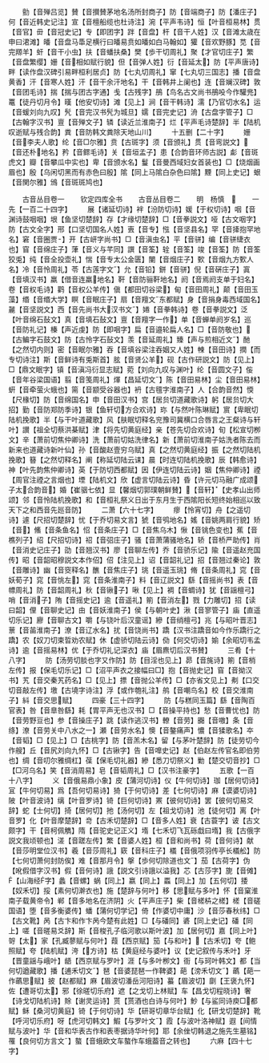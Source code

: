 <!-- { "loadSidebar": true } -->
　　勯【音殚吕览】賛【音攅賛茅地名汤所封商子】防【音端商子】防【潘庄子】何【音近韩史记注】宣【音檀船缆也杜诗注】涴【平声韦诗】恒【叶音桓易林】贯【音官】毌【音冠史记】专【即团字】跘【音盘】杆【音干人姓】汉【音滩太歳在申曰涒滩】皤【音盘马馽足横行曰皤易贲如皤如白马翰如】獾【音欢野豚】苋【音完羱羊】虷【音干小虫】扶【音蟠扶桑】樊【歩干切周礼】聚【才官切庄子】繁【音盘繁缨】姗【音相如赋行貌】但【音弹人姓】衍【音延太】防【平声唐诗】畔【读作盘汉碑引易畔桓利居贞】防【七丸切周礼】窜【七丸切三国志】播【音盘黄香】汗【音寒人姓】汗【音干余汗地名】干【音韩井上阑也】连【音斓汉碑】敦【音团毛诗】揣【揣与团古字通】戋【古残字】鴅【鸟名古文尚书鴅吺今作驩兠】鼍【徒丹切月令】暵【他安切诗】滩【见上】涧【音干韩诗】濡【乃官切水名】运【音蝯刘向九叹】髠【音完汉书髠为城旦】嬬【音完史记】洀【古盘字管子】□【古翰字汉书】亶【音殚文子】辚【读近兰淮南子】烂【平声毛诗楚辞】半【陆机叹逝赋与残合韵】粪【音防韩文粪除天地山川】
　　十五删【二十字】
　　姗【音李夫人歌】纶【音□尔雅】贲【古斑字】须【音颁礼】贯【音弯説文】【音还朴地名】矜【音鳏毛诗】关【音垣孟子】患【合韵音环师古説】虨【音斑虎文】瓣【音攀瓜中实也】卑【音颁水名】鬘【音曼西域妇女首装也】□【烧烟画眉也】殷【乌闲切黑而有赤色曰殷】隂【同上马隂白杂色曰隂】黫【同上史记】蛝【音関尔雅】鳻【音斑斑鸠也】

　　古音丛目卷一
　　钦定四库全书
　　古音丛目卷二
　　明　杨慎　
　　一先【一百二十四字】
　　展【诸延切诗】袢【汾防切诗】媛【于权切诗】咽【音渊诗鼓咽咽】垠【鱼坚切楚辞】存【才缘切楚辞】□【音拳説文】哑【古文咽字】防【古文全字】邢【口坚切国名人姓】叀【音专】惤【音坚县名】罕【音撁抱罕地名】窘【音圈贾】开【古岍字尚书】□【音滇虫名】平【音骈】编【音骈緁衣也】窅【音绵庄子】葏【音义与芊同】譔【音筌】辁【音筌】竣【音筌】防【音筌狡兎】纯【音全投壶礼】惴【音专太公金匮】闉【音烟庄子】歅【音烟九方歅人名】冷【音怜周礼】苓【古莲字文】允【音铅】鉼【音骈】倪【音硏庄子】寘【音填汉书】羸【借音连羸地名】靬【音防骊靬地名】阏【音焉阏支单于妇名】卷【音权毛诗】鹳【音权公羊传】傎【都田切谷梁】甸【音田周礼】颠【音田玉藻】缗【音缗大学】瞑【音眠庄子】扇【音羶文东都赋】身【音捐身毒西域国名】麉【音坚説文】西【音先尚书大汉书文】婘【音拳韩诗】卷【音拳説文】泛【叶音绵石鼔文】真【音填石鼔文】亶【音羶字一作】单【音蝉单阏岁名】巡【音防礼记】榛【声近虔】防【即咽字】扁【音邉轮扁人名】□【音防敬也】【古鳊字石鼓文】防【古怜字石鼔文】羡【音延周礼】臻【声与煎相近文】酏【之然切内则】密【音眠尔雅】吞【音填谷梁注吞姻又人姓】朄【音田诗】撋【而专切诗注】斯【音鲜诗有兎斯首】胘【音贤公羊】砚【古作研説文】防【见上】□【鼎文眠字】镇【音滇冯衍显志赋】菀【刘向九叹与渊叶】纶【音圆文子】侫【音年谷梁国语】翦【音笺周礼】煇【昌延切文】陈【音田易林】尘【音田易林】蚈【音牵萤火蛾也】篅【音颛受谷器也】袇【古氊字淮南子】人【合韵音然】愞【尺椽切】防【音绵国名】申【音田汉书】宫【居贠切道藏歌诗】躬【居贠切大招】勤【音防郑防季诗】银【鱼轩切方合欢诗】珎【与然叶陈琳赋】賔【卑眠切陆机挽歌】半【与干叶道藏歌】风【肤眠切释名兖豫司冀横口合唇言之王粲诗与轩叶】讃【祖全切蔡洪棊赋】津【将先切黄庭经】亲【苍先切合欢诗】旬【松宣切栁文】辛【萧前切焦仲卿诗】洗【萧前切姑洗律名】新【萧前切淮南子姑洗者陈去而新来也道藏诗新叶仙】孙【音酸赵壹穷乌赋】真【之然切黄庭经】振【之然切陆机挽歌】簮【之然切释名】阐【称延切陆云诔】晨【时连切陆机挽歌】辰【韩愈诗】神【叶先韵焦仲卿诗】英【于防切西都赋】因【伊连切陆云诗】姻【焦仲卿诗】禋【周官注禋之言烟也】堙【陆机文】欣【虚言切陆云诗】昏【许元切马融广成颂子太合韵音】婚【崔骃七依】显【馨烟切郭璞朝鲜賛】【音轩】【史孝山出师颂】邻【音怜陆机挽歌】和【音桓礼祭义日出于东月生于西隂阳长短终始相巡以致天下之和西音先廵音防】
　　二萧【六十七字】
　　瘳【怜宵切】舟【之遥切诗】遽【尺招切楚辞】忧【于乔切易文言】猇【音鸮地名】媱【音姚两肩行貌】矫【音】鯈【音条鱼名】怊【音条庄子】□【音焦乌木】愀【音铫色变也】蕉【音樵列子】绍【尺招切诗】祒【音弨庄子】骚【音萧蒲骚地名】轿【音桥严助传】肖【音消史记庄子】劭【音翘汉书】廖【音聊左传】乔【音骄乐记】隃【音遥赵充国传】昭【音韶昭穆説文本作佋】佋【注见上】诏【音韶礼记】招【音翘过秦论】敦【音雕诗】幽【音窔释名】醮【音焦庄子】珧【音遥玉珧】脩【音条周礼】窕【音妖荀子】窕【音恌左】窕【音条淮南子】料【音辽説文】繇【音摇尚书】表【音幖周礼】防【音韶周礼】秋【音锹子】啾【见上】裯【音蜩诗】犹【音謡檀弓】哨【音消子】陏【音摇史记】逾【音遥礼】箾【音消左】戮【力雕切】招【读曰韶】俚【音聊史记】由【音妖淮南子】侯【与朝叶史】湫【音寥管子】庙【直遥切乐记】廫【音聊古文】嚼【与铙叶后汉童谣】縿【音绡檀弓】兆【与昭叶晋志】蔈【音苖淮南子】潦【音辽水名】扰【音饶尚书】蹻【汉书注蹻音如今作乐蹻行之蹻】农【奴刀切束晢劝农赋】休【虚骄切陆云诗】俲【何交切诗】媮【余昭切韦孟诗】逾【音摇易林】优【于乔切礼记深衣】庙【眉麃切后汉书賛】
　　三肴【十八字】
　　防【汤劳切腅也字又作防】防【目淫也见上】昴【音旄诗】箾【音梢左传】报【保毛切乐记】□【沼平声衣之接幅曰□】抱【音抛史记】窅【音拗汉书】艽【音交秦艽药名】□【见上】摽【音抛公羊传】□【亦省文见上】刜【口交切音敲左传】墽【古墝字诗注】浮【或作匏礼注】鸼【音嘲鸟名】校【音交淮南子】紏【音交思赋】
　　四豪【三十四字】
　　防【与糕同玉篇】繇【音陶百官表】咎【音臯咎繇】耗【胃平声无也汉书】□【音操平持也】愁【音曹忧也】防【音劳野豆也】参【音操庄子】跳【读作逃汉书】轑【音劳】嚻【音嗷】条【音绦】潦【音劳关中八水之一】瀬【音劳水名】懊【音鏊痛声】憹【音猱歌名】夲【音韬】□【见上】□【古桃字】防【音羔木名】留【与茅叶楚辞】防【徒劳切今作艘】丘【音尻刘向九怀】□【古锹字】告【音嘷史记】赵【伯赵左传官名即伯劳也】绸【音叨尔雅绸杠】葆【保毛切礼器】縿【悉刀切祭义】勦【楚交切音抄】□【□河乌名】笑【音消周易】皂【音韬周礼】□【汉书注豪字】
　　五歌【一百十八字】
　　义【音俄易鼎小象】皮【蒲河切诗】仪【牛何切诗】珈【居何切诗】冝【牛何切易】爲【吾何切易诗】猗【于何切诗】差【七何切诗】麻【谟婆切诗】陂【叶音波诗】缡【叶音罗诗】锜【巨何切诗】罴【彼何切诗】罢【彼何切易爻辞】蛇【士何切】掎【居何切】扡【汤何切】左【祖戈切诗】池【徒何切】离【叶音罗】化【叶音摩楚辞】竒【古禾切楚辞】□【音多人姓】衰【古蓑字】诐【古文颇字】干【音柯佩觹】隋【音驼史记正义】堶【七禾切飞瓦砾戱曰堶】我【古俄字説文我顷顿也】溠【音蹉左传】繁【音婆人姓】桓【音和尚书】荷【音何诗】献【音莎明堂位汉书】羲【音莎周礼】窽【音科庄子】檥【音俄项羽传亭长檥舩】防【七何切萧何封防俟】难【音那月令】搫【歩何切除道也文】茄【古荷字】伪【吪假借字汉书】假【音何诗】誐【説文引诗誐以溢我】芯【古莎字】旎【音傩】【山海经字】蠡【音螺】蜗【同上】嬴【同上】蟸【同上】加【五何切】捼【奴禾切】挼【素何切澣衣也】施【楚辞与何叶】移【思赋与多叶】怀【音窠淮南子载黄帝令】郸【音多地名在济阴】火【平声庄子】柴【音槎枿之槎】槎【音磋国语】堕【音多衡婆传】蟠【蒲何切学记】倚【作婆切中庸】沙【音莎春秋纬】□【古文靴】呙【古卞和作卞呙今楚有此姓】□【与磻同】碆【同上史记】磻【同上】嗟【音暛易爻辞】斯【音梭孔子临河歌以斯叶波】加【居何切】嘉【同上叶】哿【太】家【孔臧蓼赋与何叶】葭【西京赋】笳【与和叶】【古禾切】夸【鲍照赋】夸【陆机赋】洿【方诗】枯【黄庭经与婆叶】议【史记叙传与禾叶】牙【晋童謡与峨叶】龉【西京赋与罗叶】涯【与多叶栁文】衙【与珂叶韩文】都【当何切遒藏歌】播【逋禾切文】琶【音婆琵琶一作鞞婆】葩【滂禾切文】蘤【葩一作蘤思赋】披【赵都赋】麻【眉波切潘岳河阳诗】蟇【眉波切】劘【王褒九怀】佐【遭哥切太】邪【徐暛切乐府】遮【之戈切上林赋】车【昌戈切程晓诗】奢【诗戈切陆机诗】賖【谢灵运诗】贳【贳酒也白诗与何叶】魦【与鲨同诗庾□都赋】稣【桑河切黄庭】锜【于何切诗】华【研哥切章华台赋】化【研戈切楚辞】靴【呼河切乐府】呀【虎河切韩文】鰕【与罗叶文】霞【与波叶洛神赋】遐【间情赋与波叶】华【音和华表古作和表枣据诗华叶何】耶【余侳切韩退之施先生墓铭】罹【良何切方言文】螯【音蛾欧文车螯作车蛾葢音之转也】
　　六麻【四十七字】
